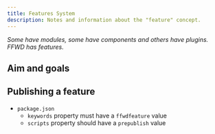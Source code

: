 ```yaml
---
title: Features System
description: Notes and information about the "feature" concept.
---
```


_Some have modules, some have components and others have plugins.
FFWD has features._

## Aim and goals



## Publishing a feature

- `package.json`
  - `keywords` property must have a `ffwdfeature` value
  - `scripts` property should have a `prepublish` value